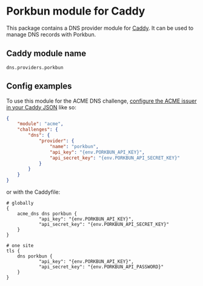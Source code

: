 
Porkbun module for Caddy
===========================

This package contains a DNS provider module for [Caddy](https://github.com/caddyserver/caddy). It can be used to manage DNS records with Porkbun.

## Caddy module name

```
dns.providers.porkbun
```

## Config examples

To use this module for the ACME DNS challenge, [configure the ACME issuer in your Caddy JSON](https://caddyserver.com/docs/json/apps/tls/automation/policies/issuer/acme/) like so:

```json
{
	"module": "acme",
	"challenges": {
		"dns": {
			"provider": {
				"name": "porkbun",
				"api_key": "{env.PORKBUN_API_KEY}",
        		"api_secret_key": "{env.PORKBUN_API_SECRET_KEY}"
			}
		}
	}
}
```

or with the Caddyfile:

```
# globally
{
	acme_dns dns porkbun {
			"api_key": "{env.PORKBUN_API_KEY}",
			"api_secret_key": "{env.PORKBUN_API_SECRET_KEY}"
	}
}
```

```
# one site
tls {
	dns porkbun {
			"api_key": "{env.PORKBUN_API_KEY}",
			"api_secret_key": "{env.PORKBUN_API_PASSWORD}"
	}
}
```
